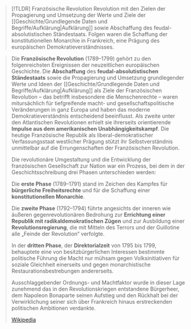 >[!TLDR] Französische Revolution
>Revolution mit den Zielen der Propagierung und Umsetzung der Werte und Ziele der [[Geschichte/Grundlegende Daten und Begriffe/Aufklärung|Aufklärung]] sowie Abschaffung des feudal-absolutistischen Ständestaats.
>Folgen waren die Schaffung der konstitutionellen Monarchie in Frankreich, eine Prägung des europäischen Demokratieverständnisses.


> Die **Französische Revolution** (1789–1799) gehört zu den folgenreichsten Ereignissen der neuzeitlichen europäischen Geschichte. Die **Abschaffung** des **feudal-absolutistischen Ständestaats** sowie die Propagierung und Umsetzung grundlegender Werte und Ideen der [[Geschichte/Grundlegende Daten und Begriffe/Aufklärung|Aufklärung]] als Ziele der Französischen Revolution – das betrifft insbesondere die Menschenrechte – waren mitursächlich für tiefgreifende macht- und gesellschaftspolitische Veränderungen in ganz Europa und haben das moderne Demokratieverständnis entscheidend beeinflusst. Als zweite unter den Atlantischen Revolutionen erhielt sie ihrerseits orientierende **Impulse aus dem amerikanischen Unabhängigkeitskampf**. Die heutige Französische Republik als liberal-demokratischer Verfassungsstaat westlicher Prägung stützt ihr Selbstverständnis unmittelbar auf die Errungenschaften der Französischen Revolution.
>
> Die revolutionäre Umgestaltung und die Entwicklung der französischen Gesellschaft zur Nation war ein Prozess, bei dem in der Geschichtsschreibung drei Phasen unterschieden werden:
>
> Die **erste Phase** (1789–1791) stand im Zeichen des Kampfes für **bürgerliche Freiheitsrechte** und für die Schaffung einer **konstitutionellen Monarchie**.
>
> Die **zweite Phase** (1792–1794) führte angesichts der inneren wie äußeren gegenrevolutionären Bedrohung zur **Errichtung einer Republik mit radikaldemokratischen Zügen** und zur Ausbildung einer **Revolutionsregierung**, die mit Mitteln des Terrors und der Guillotine alle „Feinde der Revolution“ verfolgte.
>
> In der **dritten Phase**, der **Direktorialzeit** von 1795 bis 1799, behauptete eine von besitzbürgerlichen Interessen bestimmte politische Führung die Macht nur mühsam gegen Volksinitiativen für soziale Gleichheit einerseits und gegen monarchistische Restaurationsbestrebungen andererseits.
>
> Ausschlaggebender Ordnungs- und Machtfaktor wurde in dieser Lage zunehmend das in den Revolutionskriegen entstandene Bürgerheer, dem Napoleon Bonaparte seinen Aufstieg und den Rückhalt bei der Verwirklichung seiner sich über Frankreich hinaus erstreckenden politischen Ambitionen verdankte.
>
> [Wikipedia](https://de.wikipedia.org/wiki/Franz%C3%B6sische%20Revolution)